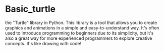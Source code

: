 # Basic_turtle
the "Turtle" library in Python. This library is a tool that allows you to create graphics and animations in a simple and easy-to-understand way. It's often used to introduce programming to beginners due to its simplicity, but it's also a great way for more experienced programmers to explore creative concepts. It's like drawing with code!
